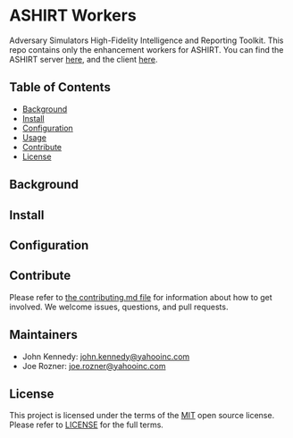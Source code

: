 # ASHIRT Workers

Adversary Simulators High-Fidelity Intelligence and Reporting Toolkit. This repo contains only the enhancement workers for ASHIRT. You can find the ASHIRT server [here](https://www.github.com/ashirt-ops/ashirt-server), and the client [here](https://www.github.com/ashirt-ops/ashirt).

## Table of Contents

- [Background](#background)
- [Install](#install)
- [Configuration](#configuration)
- [Usage](#usage)
- [Contribute](#contribute)
- [License](#license)

## Background

## Install

## Configuration

## Contribute

Please refer to [the contributing.md file](Contributing.md) for information about how to get involved. We welcome issues, questions, and pull requests.

## Maintainers

- John Kennedy: john.kennedy@yahooinc.com
- Joe Rozner: joe.rozner@yahooinc.com

## License

This project is licensed under the terms of the [MIT](LICENSE-MIT) open source license. Please refer to [LICENSE](LICENSE) for the full terms.
